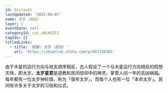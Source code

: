 ```yaml
---
id: 9silaskt
lastUpdated: '2025-06-07'
name: 太岁（民俗）
layer: 1
eventDate: null
categoryId: cat_uWLHUZtI
tagIds: []
titledLinks:
  - title: '链接: 太岁（民俗）'
    url: 'https://zhuanlan.zhihu.com/p/667230301'
---
```

由于木星的运行方向与地支顺序相反，古人假设了一个与木星运行方向相反的假想天体，即太岁。**太岁星君**是道教和民间信仰中的神灵，掌管人间一年的吉凶祸福。每年都有一位太岁神轮值，称为「值年太岁」，而每个人也有一位「本命太岁」。民间有许多关于太岁的习俗和仪式。
